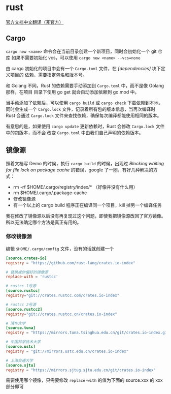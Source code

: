 # rust

[官方文档中文翻译（非官方）](https://rust-lang.tw/book-tw/title-page.html)

## Cargo

`cargo new <name>` 命令会在当前目录创建一个新项目，同时会初始化一个 git 仓库
如果不需要初始化 vcs，可以使用 `cargo new <name> --vcs=none`

由 cargo 初始化的项目中会有一个 `Cargo.toml` 文件，在 *[dependencies]* 块下定义项目的
依赖，需要指定包名和版本号。

和 Golang 不同，Rust 的依赖需要手动添加到 `Cargo.toml` 中，而不是像 Golang 那样，在项目
目录下使用 go get 就会自动添加依赖到 go.mod 中。

当手动添加了依赖后，可以使用 `cargo build` 或 `cargo check` 下载依赖到本地，同时会生成一个 `Cargo.lock`
文件，记录着所有包的版本信息，当再次编译时 Rust 会通过 `Cargo.lock` 文件来查找依赖，确保每次编译都能使用相同的版本。

有意思的是，如果使用 `cargo update` 更新依赖时，Rust 会修改 `Cargo.lock` 文件中的包版本，而不会
改变 `Cargo.toml` 中由我们自己声明的依赖版本。

## 镜像源

照着文档写 Demo 的时候，执行 `cargo build` 的时候，出现过 *Blocking waiting for file lock on package cache*
的错误，google 了一圈，有好几种解决的方式：

- rm -rf $HOME/.cargo/registry/index/* （好像并没有什么用）
- rm $HOME/.cargo/.package-cache
- 修改镜像源
- 有一个以上的 cargo build 程序正在编译同一个项目，kill 掉另一个编译任务

我在修改了镜像源以后没有再复现过这个问题，即使我把镜像源改回了官方镜像。
所以无法确定哪个方法是真正有用的。

### 修改镜像源

编辑 `$HOME/.cargo/config` 文件，没有的话就创建一个

``` toml
[source.crates-io]
registry = "https://github.com/rust-lang/crates.io-index"

# 替换成你偏好的镜像源
replace-with = 'rustcc'

# rustcc 1号源
[source.rustcc]
registry="git://crates.rustcc.com/crates.io-index"

# rustcc 2号源
[source.rustcc2]
registry="git://crates.rustcc.cn/crates.io-index"

# 清华大学
[source.tuna]
registry = "https://mirrors.tuna.tsinghua.edu.cn/git/crates.io-index.git"

# 中国科学技术大学
[source.ustc]
registry = "git://mirrors.ustc.edu.cn/crates.io-index"

# 上海交通大学
[source.sjtu]
registry = "https://mirrors.sjtug.sjtu.edu.cn/git/crates.io-index"
```

需要使用哪个镜像，只需要修改 `replace-with` 的值为下面的 source.xxx 的 xxx 部分即可
